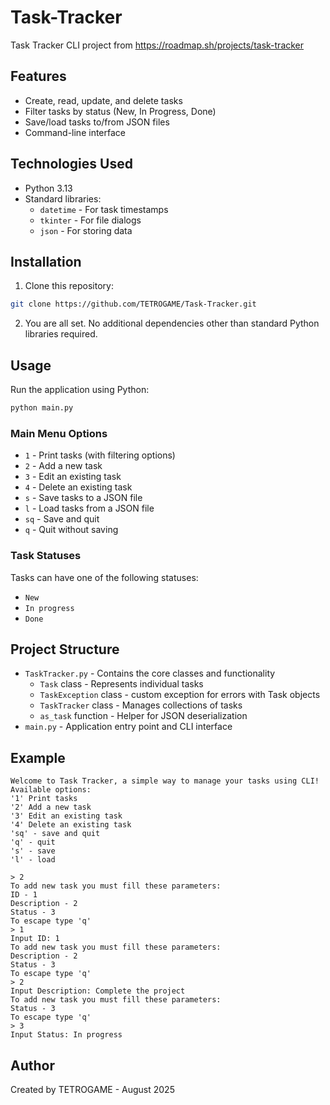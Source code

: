 # Task-Tracker

Task Tracker CLI project from https://roadmap.sh/projects/task-tracker

## Features

- Create, read, update, and delete tasks
- Filter tasks by status (New, In Progress, Done)
- Save/load tasks to/from JSON files
- Command-line interface

## Technologies Used

- Python 3.13
- Standard libraries:
  - `datetime` - For task timestamps
  - `tkinter` - For file dialogs
  - `json` - For storing data

## Installation

1. Clone this repository:
```bash
git clone https://github.com/TETROGAME/Task-Tracker.git
```

2. You are all set. No additional dependencies other than standard Python libraries required.

## Usage

Run the application using Python:

```bash
python main.py
```

### Main Menu Options

- `1` - Print tasks (with filtering options)
- `2` - Add a new task
- `3` - Edit an existing task
- `4` - Delete an existing task
- `s` - Save tasks to a JSON file
- `l` - Load tasks from a JSON file
- `sq` - Save and quit
- `q` - Quit without saving

### Task Statuses

Tasks can have one of the following statuses:
- `New`
- `In progress`
- `Done`

## Project Structure

- `TaskTracker.py` - Contains the core classes and functionality
  - `Task` class - Represents individual tasks
  - `TaskException` class - custom exception for errors with Task objects
  - `TaskTracker` class - Manages collections of tasks
  - `as_task` function - Helper for JSON deserialization
- `main.py` - Application entry point and CLI interface

## Example

```
Welcome to Task Tracker, a simple way to manage your tasks using CLI!
Available options:
'1' Print tasks
'2' Add a new task
'3' Edit an existing task
'4' Delete an existing task
'sq' - save and quit
'q' - quit
's' - save
'l' - load

> 2
To add new task you must fill these parameters:
ID - 1
Description - 2
Status - 3
To escape type 'q'
> 1
Input ID: 1
To add new task you must fill these parameters:
Description - 2
Status - 3
To escape type 'q'
> 2
Input Description: Complete the project
To add new task you must fill these parameters:
Status - 3
To escape type 'q'
> 3
Input Status: In progress
```

## Author

Created by TETROGAME - August 2025